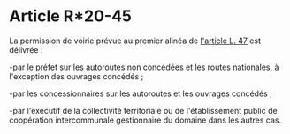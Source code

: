 # Article R*20-45

La permission de voirie prévue au premier alinéa de [l'article L. 47][1] est délivrée :

-par le préfet sur les autoroutes non concédées et les routes nationales, à l'exception des ouvrages concédés ;

-par les concessionnaires sur les autoroutes et les ouvrages concédés ;

-par l'exécutif de la collectivité territoriale ou de l'établissement public de coopération intercommunale gestionnaire du domaine dans les autres cas.

 [1]: /affichCodeArticle.do?cidTexte=LEGITEXT000006070987&idArticle=LEGIARTI000006465483&dateTexte=&categorieLien=cid